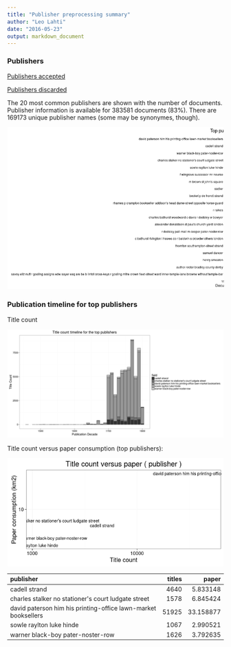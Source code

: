 ```yaml
---
title: "Publisher preprocessing summary"
author: "Leo Lahti"
date: "2016-05-23"
output: markdown_document
---
```



### Publishers

[Publishers accepted](output.tables/publisher_accepted.csv)

[Publishers discarded](output.tables/publisher_discarded.csv)



The 20 most common publishers are shown with the number of documents. Publisher information is available for 383581 documents (83%). There are 169173 unique publisher names (some may be synonymes, though).


![plot of chunk summarypublisher2](figure/summarypublisher2-1.png)

### Publication timeline for top publishers

Title count

![plot of chunk summaryTop10pubtimeline](figure/summaryTop10pubtimeline-1.png)



Title count versus paper consumption (top publishers):

![plot of chunk publishertitlespapers](figure/publishertitlespapers-1.png)

|publisher                                                      | titles|     paper|
|:--------------------------------------------------------------|------:|---------:|
|cadell strand                                                  |   4640|  5.833148|
|charles stalker no stationer's court ludgate street            |   1578|  6.845424|
|david paterson him his printing-office lawn-market booksellers |  51925| 33.158877|
|sowle raylton luke hinde                                       |   1067|  2.990521|
|warner black-boy pater-noster-row                              |   1626|  3.792635|
